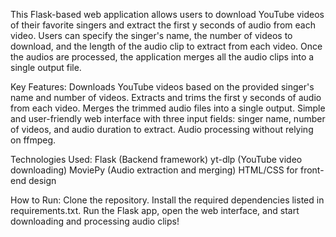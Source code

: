 This Flask-based web application allows users to download YouTube videos of their favorite singers and extract the first y seconds of audio from each video. Users can specify the singer's name, the number of videos to download, and the length of the audio clip to extract from each video. Once the audios are processed, the application merges all the audio clips into a single output file.

Key Features:
Downloads YouTube videos based on the provided singer's name and number of videos.
Extracts and trims the first y seconds of audio from each video.
Merges the trimmed audio files into a single output.
Simple and user-friendly web interface with three input fields: singer name, number of videos, and audio duration to extract.
Audio processing without relying on ffmpeg.

Technologies Used:
Flask (Backend framework)
yt-dlp (YouTube video downloading)
MoviePy (Audio extraction and merging)
HTML/CSS for front-end design

How to Run:
Clone the repository.
Install the required dependencies listed in requirements.txt.
Run the Flask app, open the web interface, and start downloading and processing audio clips!
